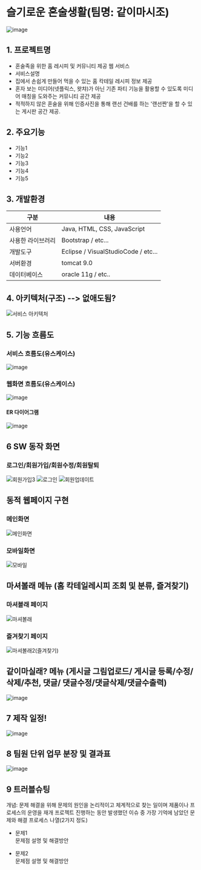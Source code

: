 # 슬기로운 혼술생활(팀명: 같이마시조)
![image](https://user-images.githubusercontent.com/104408785/170398951-4d81f42e-ed7d-4e0d-900e-7fb524680aac.png)

## 1. 프로젝트명
* 혼술족을 위한 홈 레시피 및 커뮤니티 제공 웹 서비스
* 서비스설명 
* 집에서 손쉽게 만들어 먹을 수 있는 홈 칵테일 레시피 정보 제공
* 혼자 보는 미디어(넷플릭스, 왓챠)가 아닌 기존 파티 기능을 활용할 수 있도록 미디어 매칭을 도와주는 커뮤니티 공간 제공
* 적적하지 않은 혼술을 위해 인증사진을 통해 랜선 건배를 하는 '랜선짠'을 할 수 있는 게시판 공간 제공.

## 2. 주요기능
* 기능1 
* 기능2
* 기능3
* 기능4
* 기능5

## 3. 개발환경
|구분|내용|
|------|---|
|사용언어|Java, HTML, CSS, JavaScript|
|사용한 라이브러리| Bootstrap / etc...|
|개발도구|Eclipse / VisualStudioCode  / etc...|
|서버환경|tomcat 9.0|
|데이터베이스| oracle 11g / etc..|

## 4. 아키텍처(구조) --> 없애도됨?
![서비스 아키텍처](https://user-images.githubusercontent.com/25995055/169925538-15867bd9-aa0b-42fc-a39b-88981e926e51.png)


## 5. 기능 흐름도


### 서비스 흐름도(유스케이스)
![image](https://user-images.githubusercontent.com/104408785/170398264-1fcefbd6-e9bc-4bf7-b279-d6ccf2f9c5a6.png)
### 웹화면 흐름도(유스케이스)
![image](https://user-images.githubusercontent.com/104408785/170403742-4c2e86c5-7ce2-4b9d-9686-b8d650009517.png)

#### ER 다이어그램
![image](https://user-images.githubusercontent.com/104408785/170398269-19222828-bef9-4888-8ec9-040a55473f93.png)

## 6 SW 동작 화면

### 로그인/회원가입/회원수정/회원탈퇴
  

![회원가입3](https://user-images.githubusercontent.com/104408785/170398555-adac2ac4-1f61-4909-9fb5-68cd647f02ee.png)
![로그인](https://user-images.githubusercontent.com/104408785/170400387-486215f9-dd5f-41ed-8d7a-283246274997.png)
![회원업데이트](https://user-images.githubusercontent.com/104408785/170401207-34bef47a-bd98-42ee-a7e4-5fa9eee44a10.png)



## 동적 웹페이지 구현

### 메인화면
![메인화면](https://user-images.githubusercontent.com/104408785/170400069-23016236-920d-40ba-8dc6-5b3fbd2e6506.png)

### 모바일화면
![모바일](https://user-images.githubusercontent.com/104408785/170400064-50dd7ecd-d91a-4ac0-8c6d-975a07585568.png)


## 마셔볼래 메뉴 (홈 칵테일레시피 조회 및 분류, 즐겨찾기)

### 마셔볼래 페이지
![마셔볼래](https://user-images.githubusercontent.com/104408785/170401891-fc2d264e-7b7a-4242-a531-774695ad9622.png)

### 즐겨찾기 페이지 
![마셔볼래2(즐겨찾기)](https://user-images.githubusercontent.com/104408785/170401587-b641a437-e42b-41a6-9f48-55d6c0ba47f2.png)

## 같이마실래? 메뉴 (게시글 그림업로드/ 게시글 등록/수정/삭제/추천, 댓글/ 댓글수정/댓글삭제/댓글수출력) 
![image](https://user-images.githubusercontent.com/104408785/170403349-f30c40dd-0cef-4b41-a58a-84bfacd0b74d.png)




## 7 제작 일정!

![image](https://user-images.githubusercontent.com/104408785/170404056-9d637408-e201-40a3-a1d9-57f63d3c1954.png)

## 8 팀원 단위 업무 분장 및 결과표
![image](https://user-images.githubusercontent.com/104408785/170407412-71bde865-2da1-4781-873b-0b38c95889ea.png)


## 9 트러블슈팅
개념: 문제 해결을 위해 문제의 원인을 논리적이고 체계적으로 찾는 일이며 제품이나 프로세스의 운영을 재개
프로젝트 진행하는 동안 발생했던 이슈 중 가장 기억에 남았던 문제와 해결 프로세스 나열(2가지 정도)
* 문제1<br>
 문제점 설명 및 해결방안
 
* 문제2<br>
 문제점 설명 및 해결방안

